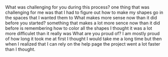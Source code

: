 What was challenging for you during this process? one thing that was challenging for me was that I had to figure out how to make my shapes go in the spaces that I wanted them to 
What makes more sense now than it did before you started? something that makes a lot more sence now than it did before is remembering how to color all the shapes I thought it was a lot more difficulet than it really was
What are you proud of? I am mostly proud of how long it took me at first I thought I would take me a long time but then when I realized that I can rely on the help page the project went a lot faster than I thought. 
